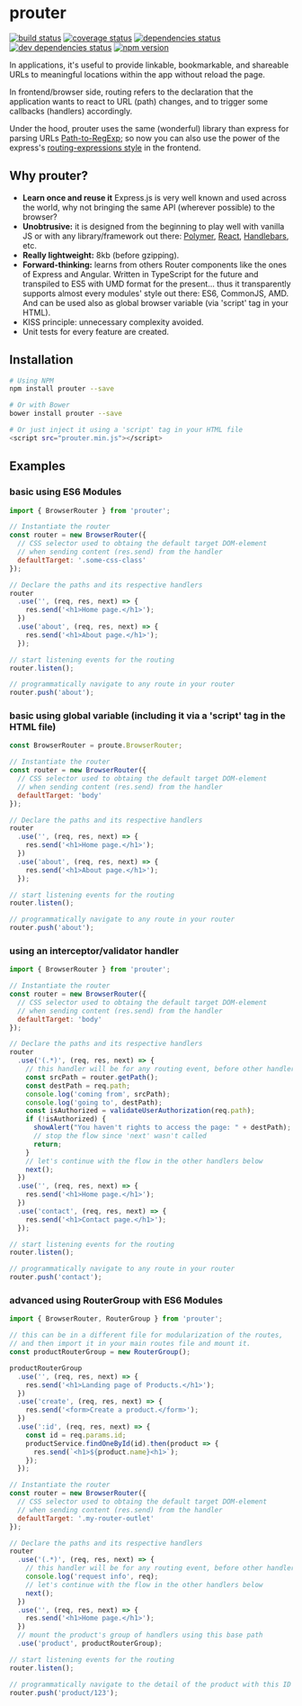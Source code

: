 # prouter

[![build status](https://travis-ci.org/rogerpadilla/prouter.svg?branch=master)](https://travis-ci.org/rogerpadilla/prouter?branch=master)
[![coverage status](https://coveralls.io/repos/rogerpadilla/prouter/badge.svg?branch=master)](https://coveralls.io/r/rogerpadilla/prouter?branch=master)
[![dependencies status](https://david-dm.org/rogerpadilla/prouter/status.svg)](https://david-dm.org/rogerpadilla/prouter/status.svg)
[![dev dependencies status](https://david-dm.org/rogerpadilla/prouter/dev-status.svg)](https://david-dm.org/rogerpadilla/prouter/dev-status.svg)
[![npm version](https://badge.fury.io/js/prouter.svg)](https://www.npmjs.com/prouter)

In applications, it's useful to provide linkable, bookmarkable, and shareable URLs to meaningful locations within the app without reload the page.

In frontend/browser side, routing refers to the declaration that the application wants to react to URL (path) changes, and to trigger some callbacks (handlers) accordingly.

Under the hood, prouter uses the same (wonderful) library than express for parsing URLs [Path-to-RegExp](https://github.com/pillarjs/path-to-regexp); so now you can also use the power of the express's [routing-expressions style](https://expressjs.com/en/guide/routing.html) in the frontend.

## Why prouter?
- **Learn once and reuse it** Express.js is very well known and used across the world, why not bringing the same API (wherever possible) to the browser?
- **Unobtrusive:** it is designed from the beginning to play well with vanilla JS or with any library/framework out there: [Polymer](https://www.polymer-project.org/1.0/), [React](http://facebook.github.io/react/), [Handlebars](http://handlebarsjs.com/), etc.
- **Really lightweight:** 8kb (before gzipping).
- **Forward-thinking:** learns from others Router components like the ones of Express and Angular. Written in TypeScript for the future and transpiled to ES5 with UMD format for the present... thus it transparently supports almost every modules' style out there: ES6, CommonJS, AMD. And can be used also as global browser variable (via 'script' tag in your HTML).
- KISS principle: unnecessary complexity avoided.
- Unit tests for every feature are created.

## Installation

```bash
# Using NPM
npm install prouter --save

# Or with Bower
bower install prouter --save

# Or just inject it using a 'script' tag in your HTML file
<script src="prouter.min.js"></script>
```

## Examples

### basic using ES6 Modules

```js
import { BrowserRouter } from 'prouter';

// Instantiate the router
const router = new BrowserRouter({
  // CSS selector used to obtaing the default target DOM-element
  // when sending content (res.send) from the handler
  defaultTarget: '.some-css-class'
});

// Declare the paths and its respective handlers
router
  .use('', (req, res, next) => {
    res.send('<h1>Home page.</h1>');
  })
  .use('about', (req, res, next) => {
    res.send('<h1>About page.</h1>');
  });

// start listening events for the routing
router.listen();

// programmatically navigate to any route in your router
router.push('about');
```


### basic using global variable (including it via a 'script' tag in the HTML file)

```js
const BrowserRouter = proute.BrowserRouter;

// Instantiate the router
const router = new BrowserRouter({
  // CSS selector used to obtaing the default target DOM-element
  // when sending content (res.send) from the handler
  defaultTarget: 'body'
});

// Declare the paths and its respective handlers
router
  .use('', (req, res, next) => {
    res.send('<h1>Home page.</h1>');
  })
  .use('about', (req, res, next) => {
    res.send('<h1>About page.</h1>');
  });

// start listening events for the routing
router.listen();

// programmatically navigate to any route in your router
router.push('about');
```

### using an interceptor/validator handler

```js
import { BrowserRouter } from 'prouter';

// Instantiate the router
const router = new BrowserRouter({
  // CSS selector used to obtaing the default target DOM-element
  // when sending content (res.send) from the handler
  defaultTarget: 'body'
});

// Declare the paths and its respective handlers
router
  .use('(.*)', (req, res, next) => {
    // this handler will be for any routing event, before other handlers
    const srcPath = router.getPath();
    const destPath = req.path;
    console.log('coming from', srcPath);
    console.log('going to', destPath);
    const isAuthorized = validateUserAuthorization(req.path);
    if (!isAuthorized) {
      showAlert("You haven't rights to access the page: " + destPath);
      // stop the flow since 'next' wasn't called
      return;
    }
    // let's continue with the flow in the other handlers below
    next();
  })
  .use('', (req, res, next) => {
    res.send('<h1>Home page.</h1>');
  })
  .use('contact', (req, res, next) => {
    res.send('<h1>Contact page.</h1>');
  });

// start listening events for the routing
router.listen();

// programmatically navigate to any route in your router
router.push('contact');
```


### advanced using RouterGroup with ES6 Modules

```js
import { BrowserRouter, RouterGroup } from 'prouter';

// this can be in a different file for modularization of the routes,
// and then import it in your main routes file and mount it.
const productRouterGroup = new RouterGroup();

productRouterGroup
  .use('', (req, res, next) => {
    res.send('<h1>Landing page of Products.</h1>');
  })
  .use('create', (req, res, next) => {
    res.send('<form>Create a product.</form>');    
  })
  .use(':id', (req, res, next) => {
    const id = req.params.id;
    productService.findOneById(id).then(product => {
      res.send(`<h1>${product.name}<h1>`);    
    });
  });

// Instantiate the router
const router = new BrowserRouter({
  // CSS selector used to obtaing the default target DOM-element
  // when sending content (res.send) from the handler
  defaultTarget: '.my-router-outlet'
});

// Declare the paths and its respective handlers
router
  .use('(.*)', (req, res, next) => {
    // this handler will be for any routing event, before other handlers
    console.log('request info', req);
    // let's continue with the flow in the other handlers below
    next();
  })
  .use('', (req, res, next) => {
    res.send('<h1>Home page.</h1>');
  })
  // mount the product's group of handlers using this base path
  .use('product', productRouterGroup);

// start listening events for the routing
router.listen();

// programmatically navigate to the detail of the product with this ID
router.push('product/123');
```